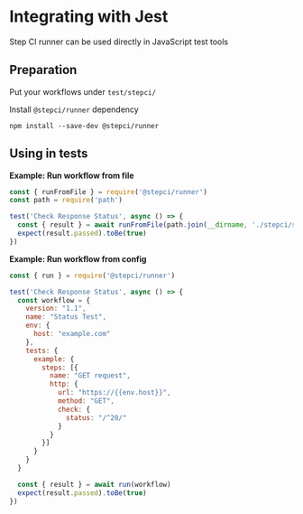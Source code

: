 # Integrating with Jest

Step CI runner can be used directly in JavaScript test tools

## Preparation

Put your workflows under `test/stepci/`

Install `@stepci/runner` dependency

```
npm install --save-dev @stepci/runner
```

## Using in tests

**Example: Run workflow from file**

```js
const { runFromFile } = require('@stepci/runner')
const path = require('path')

test('Check Response Status', async () => {
  const { result } = await runFromFile(path.join(__dirname, './stepci/status.yml'))
  expect(result.passed).toBe(true)
})
```

**Example: Run workflow from config**

```js
const { run } = require('@stepci/runner')

test('Check Response Status', async () => {
  const workflow = {
    version: "1.1",
    name: "Status Test",
    env: {
      host: "example.com"
    },
    tests: {
      example: {
        steps: [{
          name: "GET request",
          http: {
            url: "https://{{env.host}}",
            method: "GET",
            check: {
              status: "/^20/"
            }
          }
        }]
      }
    }
  }

  const { result } = await run(workflow)
  expect(result.passed).toBe(true)
})
```
